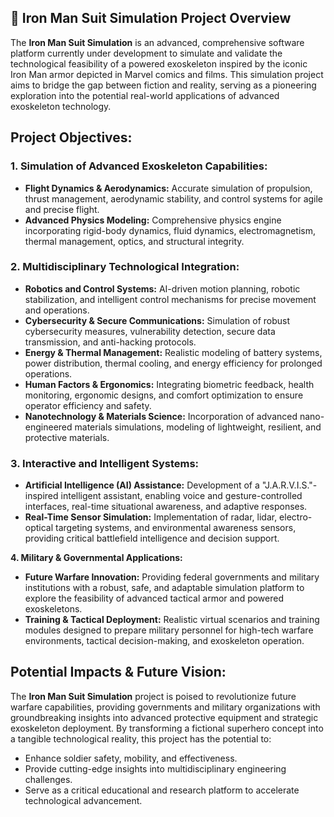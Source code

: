 ## 🚀 Iron Man Suit Simulation Project Overview

The **Iron Man Suit Simulation** is an advanced, comprehensive software platform currently under development to simulate and validate the technological feasibility of a powered exoskeleton inspired by the iconic Iron Man armor depicted in Marvel comics and films. This simulation project aims to bridge the gap between fiction and reality, serving as a pioneering exploration into the potential real-world applications of advanced exoskeleton technology.

## Project Objectives: 
### **1. Simulation of Advanced Exoskeleton Capabilities:**
   * **Flight Dynamics & Aerodynamics:** Accurate simulation of propulsion, thrust management, aerodynamic stability, and control systems for agile and precise flight.
   * **Advanced Physics Modeling:** Comprehensive physics engine incorporating rigid-body dynamics, fluid dynamics, electromagnetism, thermal management, optics, and structural integrity.
     
### **2. Multidisciplinary Technological Integration:**
   * **Robotics and Control Systems:** AI-driven motion planning, robotic stabilization, and intelligent control mechanisms for precise movement and operations.
   * **Cybersecurity & Secure Communications:** Simulation of robust cybersecurity measures, vulnerability detection, secure data transmission, and anti-hacking protocols.
   * **Energy & Thermal Management:** Realistic modeling of battery systems, power distribution, thermal cooling, and energy efficiency for prolonged operations. 
   * **Human Factors & Ergonomics:** Integrating biometric feedback, health monitoring, ergonomic designs, and comfort optimization to ensure operator efficiency and safety.
   * **Nanotechnology & Materials Science:** Incorporation of advanced nano-engineered materials simulations, modeling of lightweight, resilient, and protective materials.
     
### **3. Interactive and Intelligent Systems:**
  * **Artificial Intelligence (AI) Assistance:** Development of a "J.A.R.V.I.S."-inspired intelligent assistant, enabling voice and gesture-controlled interfaces, real-time situational awareness, and adaptive responses. 
  * **Real-Time Sensor Simulation:** Implementation of radar, lidar, electro-optical targeting systems, and environmental awareness sensors, providing critical battlefield intelligence and decision support.
    
**4. Military & Governmental Applications:**
  * **Future Warfare Innovation:** Providing federal governments and military institutions with a robust, safe, and adaptable simulation platform to explore the feasibility of advanced tactical armor and powered exoskeletons.
  * **Training & Tactical Deployment:** Realistic virtual scenarios and training modules designed to prepare military personnel for high-tech warfare environments, tactical decision-making, and exoskeleton operation.

## Potential Impacts & Future Vision:
The **Iron Man Suit Simulation** project is poised to revolutionize future warfare capabilities, providing governments and military organizations with groundbreaking insights into advanced protective equipment and strategic exoskeleton deployment. By transforming a fictional superhero concept into a tangible technological reality, this project has the potential to:
* Enhance soldier safety, mobility, and effectiveness.
* Provide cutting-edge insights into multidisciplinary engineering challenges.
* Serve as a critical educational and research platform to accelerate technological advancement.
